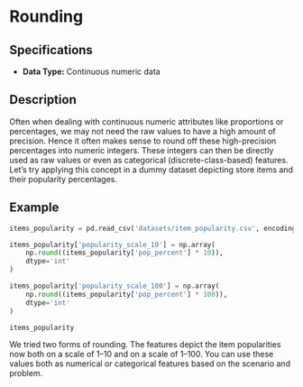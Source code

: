 # Rounding

## Specifications

- **Data Type:** Continuous numeric data

## Description

Often when dealing with continuous numeric attributes like proportions or percentages, we may not need the raw values to have a high amount of precision. Hence it often makes sense to round off these high-precision percentages into numeric integers. These integers can then be directly used as raw values or even as categorical (discrete-class-based) features. Let’s try applying this concept in a dummy dataset depicting store items and their popularity percentages.

## Example

```python
items_popularity = pd.read_csv('datasets/item_popularity.csv', encoding='utf-8')

items_popularity['popularity_scale_10'] = np.array(
    np.round((items_popularity['pop_percent'] * 10)),
    dtype='int'
)

items_popularity['popularity_scale_100'] = np.array(
    np.round((items_popularity['pop_percent'] * 100)),
    dtype='int'
)

items_popularity
```

We tried two forms of rounding. The features depict the item popularities now both on a scale of 1–10 and on a scale of 1–100. You can use these values both as numerical or categorical features based on the scenario and problem.
